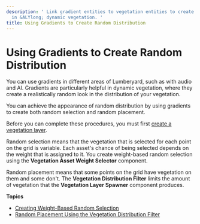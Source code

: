```yaml
---
description: ' Link gradient entities to vegetation entities to create random distribution
  in &ALYlong; dynamic vegetation. '
title: Using Gradients to Create Random Distribution
---
```

# Using Gradients to Create Random Distribution<a name="dynamic-vegetation-procedures-gradient-random-selection"></a>

You can use gradients in different areas of Lumberyard, such as with audio and AI\. Gradients are particularly helpful in dynamic vegetation, where they create a realistically random look in the distribution of your vegetation\.

You can achieve the appearance of random distribution by using gradients to create both random selection and random placement\. 

Before you can complete these procedures, you must first [create a vegetation layer](dynamic-vegetation-procedures-create-vegetation-layer.md)\.

Random selection means that the vegetation that is selected for each point on the grid is variable\. Each asset's chance of being selected depends on the weight that is assigned to it\. You create weight\-based random selection using the **Vegetation Asset Weight Selector** component\.

Random placement means that some points on the grid have vegetation on them and some don't\. The **Vegetation Distribution Filter** limits the amount of vegetation that the **Vegetation Layer Spawner** component produces\.

**Topics**
+ [Creating Weight\-Based Random Selection](vegetation-random-distribution-selection.md)
+ [Random Placement Using the Vegetation Distribution Filter](vegetation-random-distribution-placement.md)